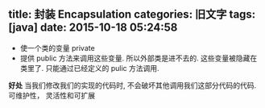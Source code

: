 title: 封装 Encapsulation
categories: 旧文字
tags: [java]
date: 2015-10-18 05:24:58
---
 - 使一个类的变量 private
 - 提供 public 方法来调用这些变量. 所以外部类是进不去的. 这些变量被隐藏在类里了. 只能通过已经定义的 pulic 方法调用.

**好处**
当我们修改我们的实现的代码时, 不会破坏其他调用我们这部分代码的代码. 可维护性， 灵活性和可扩展